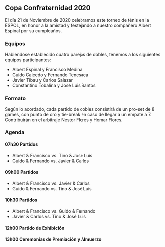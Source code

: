 ## Copa Confraternidad 2020

El día 21 de Noviembre de 2020 celebramos este torneo de ténis en la ESPOL, en honor a la amistad y festejando a nuestro compañero Albert Espinal por su cumpleaños.

### Equipos

Habiendose establecido cuatro parejas de dobles, tenemos a los siguientes equipos participantes:

- Albert Espinal y Francisco Medina
- Guido Caicedo y Fernando Tenesaca
- Javier Tibau y Carlos Salazar
- Constantino Tobalina y José Luis Santos

### Formato

Según lo acordado, cada partido de dobles consistirá de un pro-set de 8 games, con punto de oro y tie-break en caso de llegar a un empate a 7. Contribuirán en el arbitraje Nestor Flores y Homar Flores.

### Agenda

#### 07h30 Partidos
- Albert & Francisco vs. Tino & José Luis
- Guido & Fernando vs. Javier & Carlos

#### 09h00 Partidos 
- Albert & Francisco vs. Javier & Carlos
- Guido & Fernando vs. Tino & José Luis

#### 10h30 Partidos 
- Albert & Francisco vs. Guido & Fernando
- Javier & Carlos vs. Tino & José Luis

#### 12h00 Partido de Exhibición

#### 13h00 Ceremonias de Premiación y Almuerzo

